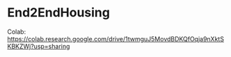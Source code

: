 # End2EndHousing

Colab: https://colab.research.google.com/drive/1twmguJ5MovdBDKQfOqja9nXktSKBKZWj?usp=sharing
